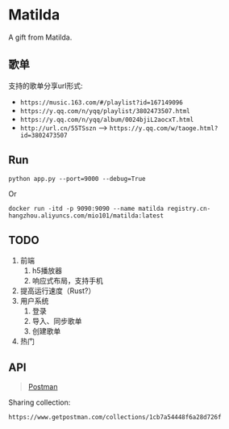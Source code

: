 # Matilda
A gift from Matilda.


## 歌单
支持的歌单分享url形式:

* `https://music.163.com/#/playlist?id=167149096`
* `https://y.qq.com/n/yqq/playlist/3802473507.html`
* `https://y.qq.com/n/yqq/album/0024bjiL2aocxT.html`
* `http://url.cn/55TSszn` --> `https://y.qq.com/w/taoge.html?id=3802473507`


## Run

```commandline
python app.py --port=9000 --debug=True
```

Or

```commandline
docker run -itd -p 9090:9090 --name matilda registry.cn-hangzhou.aliyuncs.com/mio101/matilda:latest
```

## TODO
1. 前端
    1. h5播放器
    2. 响应式布局，支持手机
1. 提高运行速度（Rust?）
2. 用户系统
    1. 登录
    2. 导入、同步歌单
    3. 创建歌单
3. 热门

## API
> [Postman](https://www.getpostman.com)

Sharing collection:

`https://www.getpostman.com/collections/1cb7a54448f6a28d726f`